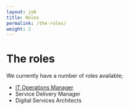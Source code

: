 ```yaml
---
layout: job
title: Roles
permalink: /the-roles/
weight: 2
---
```


# The roles

We currently have a number of roles available;

* [IT Operations Manager](/the-roles/it-operations-manager)
* Service Delivery Manager
* Digital Services Architects
